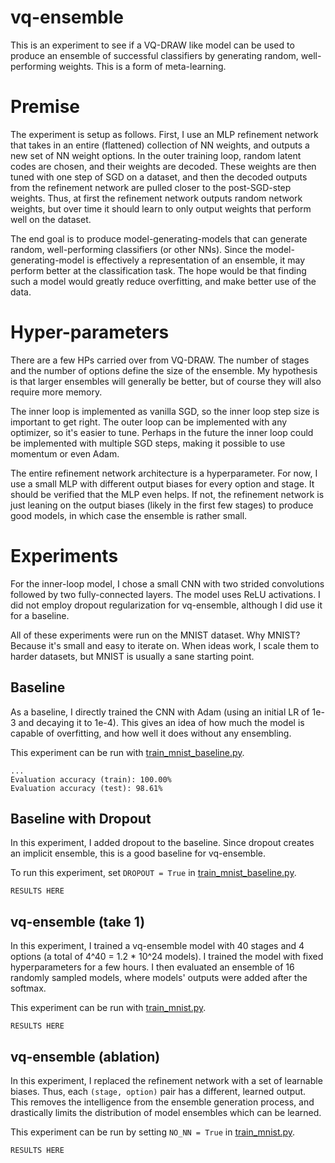 # vq-ensemble

This is an experiment to see if a VQ-DRAW like model can be used to produce an ensemble of successful classifiers by generating random, well-performing weights. This is a form of meta-learning.

# Premise

The experiment is setup as follows. First, I use an MLP refinement network that takes in an entire (flattened) collection of NN weights, and outputs a new set of NN weight options. In the outer training loop, random latent codes are chosen, and their weights are decoded. These weights are then tuned with one step of SGD on a dataset, and then the decoded outputs from the refinement network are pulled closer to the post-SGD-step weights. Thus, at first the refinement network outputs random network weights, but over time it should learn to only output weights that perform well on the dataset.

The end goal is to produce model-generating-models that can generate random, well-performing classifiers (or other NNs). Since the model-generating-model is effectively a representation of an ensemble, it may perform better at the classification task. The hope would be that finding such a model would greatly reduce overfitting, and make better use of the data.

# Hyper-parameters

There are a few HPs carried over from VQ-DRAW. The number of stages and the number of options define the size of the ensemble. My hypothesis is that larger ensembles will generally be better, but of course they will also require more memory.

The inner loop is implemented as vanilla SGD, so the inner loop step size is important to get right. The outer loop can be implemented with any optimizer, so it's easier to tune. Perhaps in the future the inner loop could be implemented with multiple SGD steps, making it possible to use momentum or even Adam.

The entire refinement network architecture is a hyperparameter. For now, I use a small MLP with different output biases for every option and stage. It should be verified that the MLP even helps. If not, the refinement network is just leaning on the output biases (likely in the first few stages) to produce good models, in which case the ensemble is rather small.

# Experiments

For the inner-loop model, I chose a small CNN with two strided convolutions followed by two fully-connected layers. The model uses ReLU activations. I did not employ dropout regularization for vq-ensemble, although I did use it for a baseline.

All of these experiments were run on the MNIST dataset. Why MNIST? Because it's small and easy to iterate on. When ideas work, I scale them to harder datasets, but MNIST is usually a sane starting point.

## Baseline

As a baseline, I directly trained the CNN with Adam (using an initial LR of 1e-3 and decaying it to 1e-4). This gives an idea of how much the model is capable of overfitting, and how well it does without any ensembling.

This experiment can be run with [train_mnist_baseline.py](train_mnist_baseline.py).

```
...
Evaluation accuracy (train): 100.00%
Evaluation accuracy (test): 98.61%
```

## Baseline with Dropout

In this experiment, I added dropout to the baseline. Since dropout creates an implicit ensemble, this is a good baseline for vq-ensemble.

To run this experiment, set `DROPOUT = True` in [train_mnist_baseline.py](train_mnist_baseline.py).

```
RESULTS HERE
```

## vq-ensemble (take 1)

In this experiment, I trained a vq-ensemble model with 40 stages and 4 options (a total of 4^40 = 1.2 * 10^24 models). I trained the model with fixed hyperparameters for a few hours. I then evaluated an ensemble of 16 randomly sampled models, where models' outputs were added after the softmax.

This experiment can be run with [train_mnist.py](train_mnist.py).

```
RESULTS HERE
```

## vq-ensemble (ablation)

In this experiment, I replaced the refinement network with a set of learnable biases. Thus, each `(stage, option)` pair has a different, learned output. This removes the intelligence from the ensemble generation process, and drastically limits the distribution of model ensembles which can be learned.

This experiment can be run by setting `NO_NN = True` in [train_mnist.py](train_mnist.py).

```
RESULTS HERE
```
